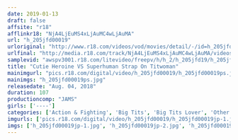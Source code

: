 ```yaml
---
date: 2019-01-13
draft: false
affsite: "r18"
afflinkr18: "NjA4LjEuMS4xLjAuMC4wLjAuMA"
url: "h_205jfd00019"
urloriginal: "http://www.r18.com/videos/vod/movies/detail/-/id=h_205jfd00019"
urlfinal: "http://media.r18.com/track/NjA4LjEuMS4xLjAuMC4wLjAuMA/videos/vod/movies/detail/-/id=h_205jfd00019"
samplevid: "awspv3001.r18.com/litevideo/freepv/h/h_2/h_205jfd19/h_205jfd19_dmb_s.mp4"
title: "Cutie Heroine VS Superhuman Strap On Titwoman"
mainimgurl: "pics.r18.com/digital/video/h_205jfd00019/h_205jfd00019ps.jpg"
mainimgs: "h_205jfd00019ps.jpg"
releasedate: "Aug. 04, 2018"
duration: 107
productioncomp: "JAMS"
girls: ['----']
categories: ['Action & Fighting', 'Big Tits', 'Big Tits Lover', 'Other Fetishes', 'Lesbian', 'Cosplay']
imgurls: ['pics.r18.com/digital/video/h_205jfd00019/h_205jfd00019jp-1.jpg', 'pics.r18.com/digital/video/h_205jfd00019/h_205jfd00019jp-2.jpg', 'pics.r18.com/digital/video/h_205jfd00019/h_205jfd00019jp-3.jpg', 'pics.r18.com/digital/video/h_205jfd00019/h_205jfd00019jp-4.jpg', 'pics.r18.com/digital/video/h_205jfd00019/h_205jfd00019jp-5.jpg', 'pics.r18.com/digital/video/h_205jfd00019/h_205jfd00019jp-6.jpg', 'pics.r18.com/digital/video/h_205jfd00019/h_205jfd00019jp-7.jpg', 'pics.r18.com/digital/video/h_205jfd00019/h_205jfd00019jp-8.jpg', 'pics.r18.com/digital/video/h_205jfd00019/h_205jfd00019jp-9.jpg', 'pics.r18.com/digital/video/h_205jfd00019/h_205jfd00019jp-10.jpg', 'pics.r18.com/digital/video/h_205jfd00019/h_205jfd00019jp-11.jpg', 'pics.r18.com/digital/video/h_205jfd00019/h_205jfd00019jp-12.jpg', 'pics.r18.com/digital/video/h_205jfd00019/h_205jfd00019jp-13.jpg', 'pics.r18.com/digital/video/h_205jfd00019/h_205jfd00019jp-14.jpg', 'pics.r18.com/digital/video/h_205jfd00019/h_205jfd00019jp-15.jpg', 'pics.r18.com/digital/video/h_205jfd00019/h_205jfd00019jp-16.jpg', 'pics.r18.com/digital/video/h_205jfd00019/h_205jfd00019jp-17.jpg', 'pics.r18.com/digital/video/h_205jfd00019/h_205jfd00019jp-18.jpg', 'pics.r18.com/digital/video/h_205jfd00019/h_205jfd00019jp-19.jpg', 'pics.r18.com/digital/video/h_205jfd00019/h_205jfd00019jp-20.jpg']
imgs: ['h_205jfd00019jp-1.jpg', 'h_205jfd00019jp-2.jpg', 'h_205jfd00019jp-3.jpg', 'h_205jfd00019jp-4.jpg', 'h_205jfd00019jp-5.jpg', 'h_205jfd00019jp-6.jpg', 'h_205jfd00019jp-7.jpg', 'h_205jfd00019jp-8.jpg', 'h_205jfd00019jp-9.jpg', 'h_205jfd00019jp-10.jpg', 'h_205jfd00019jp-11.jpg', 'h_205jfd00019jp-12.jpg', 'h_205jfd00019jp-13.jpg', 'h_205jfd00019jp-14.jpg', 'h_205jfd00019jp-15.jpg', 'h_205jfd00019jp-16.jpg', 'h_205jfd00019jp-17.jpg', 'h_205jfd00019jp-18.jpg', 'h_205jfd00019jp-19.jpg', 'h_205jfd00019jp-20.jpg']
---
```

